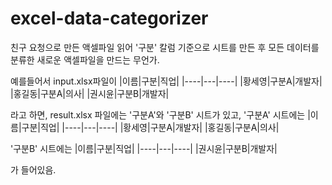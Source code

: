 # excel-data-categorizer
친구 요청으로 만든 액셀파일 읽어 '구분' 칼럼 기준으로 시트를 만든 후 모든 데이터를 분류한 새로운 액셀파일을 만드는 무언가.

예를들어서 input.xlsx파일이
|이름|구분|직업|
|----|---|----|
|황세영|구분A|개발자|
|홍길동|구분A|의사|
|권시윤|구분B|개발자|

라고 하면, result.xlsx 파일에는 '구분A'와 '구분B' 시트가 있고,
'구분A' 시트에는
|이름|구분|직업|
|----|---|----|
|황세영|구분A|개발자|
|홍길동|구분A|의사|

'구분B' 시트에는
|이름|구분|직업|
|----|---|----|
|권시윤|구분B|개발자|

가 들어있음.
